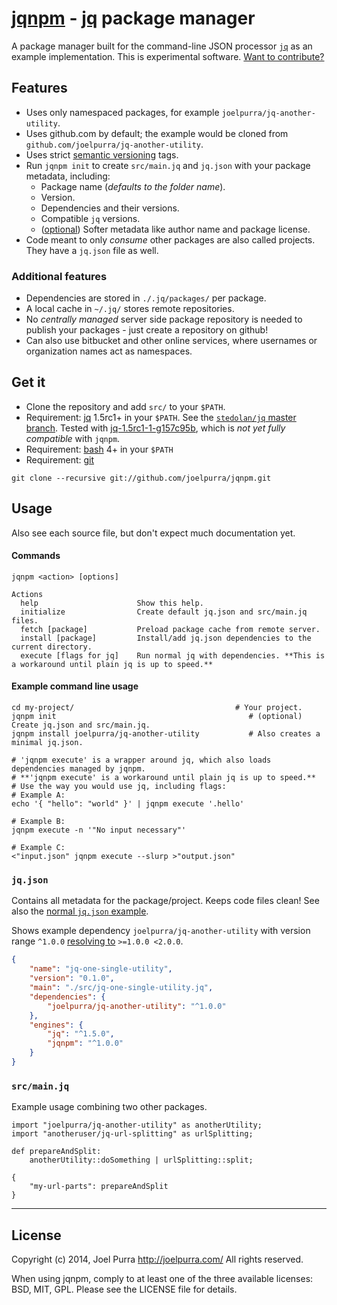 # [jqnpm](https://github.com/joelpurra/jqnpm) - [jq](https://stedolan.github.io/jq/) package manager

A package manager built for the command-line JSON processor [`jq`](https://stedolan.github.io/jq/) as an example implementation. This is experimental software. [Want to contribute?](https://github.com/joelpurra/jqnpm/blob/master/CONTRIBUTE.md)


## Features

- Uses only namespaced packages, for example `joelpurra/jq-another-utility`.
- Uses github.com by default; the example would be cloned from `github.com/joelpurra/jq-another-utility`.
- Uses strict [semantic versioning](http://semver.org/) tags.
- Run `jqnpm init` to create `src/main.jq` and `jq.json` with your package metadata, including:
  - Package name (*defaults to the folder name*).
  - Version.
  - Dependencies and their versions.
  - Compatible `jq` versions.
  - ([optional](https://github.com/joelpurra/jqnpm/blob/master/BUILDING.md)) Softer metadata like author name and package license.
- Code meant to only *consume* other packages are also called projects. They have a `jq.json` file as well.

### Additional features

- Dependencies are stored in `./.jq/packages/` per package.
- A local cache in `~/.jq/` stores remote repositories.
- No *centrally managed* server side package repository is needed to publish your packages - just create a repository on github!
- Can also use bitbucket and other online services, where usernames or organization names act as namespaces.



## Get it

- Clone the repository and add `src/` to your `$PATH`.
- Requirement: [jq](https://stedolan.github.io/jq/) 1.5rc1+ in your `$PATH`. See the [`stedolan/jq` master branch](https://github.com/stedolan/jq/). Tested with [jq-1.5rc1-1-g157c95b](https://github.com/stedolan/jq/commit/157c95b9889b523a3de7772e85ef9f3f69182c88), which is *not yet fully compatible* with `jqnpm`.
- Requirement: [bash](https://www.gnu.org/software/bash/) 4+ in your `$PATH`
- Requirement: [git](http://git-scm.com/)

```
git clone --recursive git://github.com/joelpurra/jqnpm.git
```



## Usage

Also see each source file, but don't expect much documentation yet.

#### Commands


```text
jqnpm <action> [options]

Actions
  help                      Show this help.
  initialize                Create default jq.json and src/main.jq files.
  fetch [package]           Preload package cache from remote server.
  install [package]         Install/add jq.json dependencies to the current directory.
  execute [flags for jq]    Run normal jq with dependencies. **This is a workaround until plain jq is up to speed.**
```


#### Example command line usage

```shell
cd my-project/                                    # Your project.
jqnpm init                                           # (optional) Create jq.json and src/main.jq.
jqnpm install joelpurra/jq-another-utility           # Also creates a minimal jq.json.

# 'jqnpm execute' is a wrapper around jq, which also loads dependencies managed by jqnpm.
# **'jqnpm execute' is a workaround until plain jq is up to speed.**
# Use the way you would use jq, including flags:
# Example A:
echo '{ "hello": "world" }' | jqnpm execute '.hello'

# Example B:
jqnpm execute -n '"No input necessary"'

# Example C:
<"input.json" jqnpm execute --slurp >"output.json"
```

### `jq.json`

Contains all metadata for the package/project. Keeps code files clean! See also the [normal `jq.json` example](https://github.com/joelpurra/jqnpm/edit/master/BUILDING.md).


Shows example dependency `joelpurra/jq-another-utility` with version range `^1.0.0` [resolving to](https://github.com/npm/node-semver#caret-ranges-123-025-004) `>=1.0.0 <2.0.0`.

```json
{
    "name": "jq-one-single-utility",
    "version": "0.1.0",
    "main": "./src/jq-one-single-utility.jq",
    "dependencies": {
        "joelpurra/jq-another-utility": "^1.0.0"
    },
    "engines": {
        "jq": "^1.5.0",
        "jqnpm": "^1.0.0"
    }
}
```

### `src/main.jq`

Example usage combining two other packages.

```jq
import "joelpurra/jq-another-utility" as anotherUtility;
import "anotheruser/jq-url-splitting" as urlSplitting;

def prepareAndSplit:
    anotherUtility::doSomething | urlSplitting::split;

{
    "my-url-parts": prepareAndSplit
}
```


---

## License
Copyright (c) 2014, Joel Purra <http://joelpurra.com/>
All rights reserved.

When using jqnpm, comply to at least one of the three available licenses: BSD, MIT, GPL.
Please see the LICENSE file for details.


